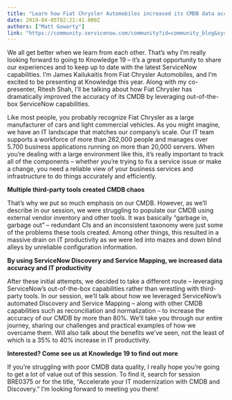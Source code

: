 ```yaml
---
title: "Learn how Fiat Chrysler Automobiles increased its CMDB data accuracy by   Sign up for session BRE at Knowledge  to meet the Fiat Chrysler team"
date: 2019-04-05T02:21:41.000Z
authors: ["Matt Gowarty"]
link: "https://community.servicenow.com/community?id=community_blog&sys_id=32b6976adba437c0fece0b55ca96193d"
---
```

<p>We all get better when we learn from each other. That’s why I’m really looking forward to going to Knowledge 19 – it’s a great opportunity to share our experiences and to keep up to date with the latest ServiceNow capabilities. I’m James Kailukaitis from Fiat Chrysler Automobiles, and I’m excited to be presenting at Knowledge this year. Along with my co-presenter, Ritesh Shah, I’ll be talking about how Fiat Chrysler has dramatically improved the accuracy of its CMDB by leveraging out-of-the-box ServiceNow capabilities.</p>
<p>Like most people, you probably recognize Fiat Chrysler as a large manufacturer of cars and light commercial vehicles. As you might imagine, we have an IT landscape that matches our company’s scale. Our IT team supports a workforce of more than 262,000 people and manages over 5.700 business applications running on more than 20,000 servers. When you’re dealing with a large environment like this, it’s really important to track all of the components – whether you’re trying to fix a service issue or make a change, you need a reliable view of your business services and infrastructure to do things accurately and efficiently.</p>
<p><strong>Multiple third-party tools created CMDB chaos</strong></p>
<p>That’s why we put so much emphasis on our CMDB. However, as we’ll describe in our session, we were struggling to populate our CMDB using external vendor inventory and other tools. It was basically “garbage in, garbage out” – redundant CIs and an inconsistent taxonomy were just some of the problems these tools created. Among other things, this resulted in a massive drain on IT productivity as we were led into mazes and down blind alleys by unreliable configuration information.</p>
<p><strong>By using ServiceNow Discovery and Service Mapping, we increased data accuracy and IT productivity</strong></p>
<p>After these initial attempts, we decided to take a different route – leveraging ServiceNow’s out-of-the-box capabilities rather than wrestling with third-party tools. In our session, we’ll talk about how we leveraged ServiceNow’s automated Discovery and Service Mapping – along with other CMDB capabilities such as reconciliation and normalization – to increase the accuracy of our CMDB by more than 80%. We’ll take you through our entire journey, sharing our challenges and practical examples of how we overcame them. Will also talk about the benefits we’ve seen, not the least of which is a 35% to 40% increase in IT productivity.</p>
<p><strong>Interested? Come see us at Knowledge 19 to find out more</strong></p>
<p>If you’re struggling with poor CMDB data quality, I really hope you’re going to get a lot of value out of this session. To find it, search for session BRE0375 or for the title, “Accelerate your IT modernization with CMDB and Discovery.” I’m looking forward to meeting you there!</p>
<p> </p>